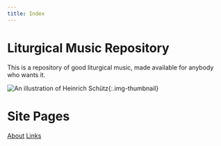 ```yaml
---
title: Index
---
```

# Liturgical Music Repository
This is a repository of good liturgical music, made available for anybody who wants it.

![An illustration of Heinrich Schütz](illustrations/schütz.jpg){:.img-thumbnail}

# Site Pages
[About](about)
[Links](links)